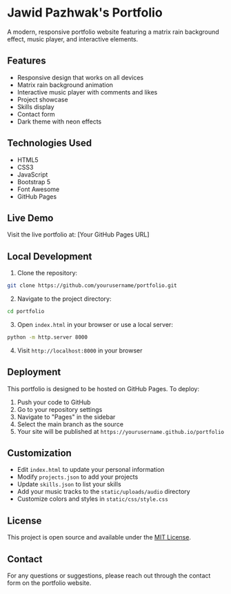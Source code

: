 # Jawid Pazhwak's Portfolio

A modern, responsive portfolio website featuring a matrix rain background effect, music player, and interactive elements.

## Features

- Responsive design that works on all devices
- Matrix rain background animation
- Interactive music player with comments and likes
- Project showcase
- Skills display
- Contact form
- Dark theme with neon effects

## Technologies Used

- HTML5
- CSS3
- JavaScript
- Bootstrap 5
- Font Awesome
- GitHub Pages

## Live Demo

Visit the live portfolio at: [Your GitHub Pages URL]

## Local Development

1. Clone the repository:
```bash
git clone https://github.com/yourusername/portfolio.git
```

2. Navigate to the project directory:
```bash
cd portfolio
```

3. Open `index.html` in your browser or use a local server:
```bash
python -m http.server 8000
```

4. Visit `http://localhost:8000` in your browser

## Deployment

This portfolio is designed to be hosted on GitHub Pages. To deploy:

1. Push your code to GitHub
2. Go to your repository settings
3. Navigate to "Pages" in the sidebar
4. Select the main branch as the source
5. Your site will be published at `https://yourusername.github.io/portfolio`

## Customization

- Edit `index.html` to update your personal information
- Modify `projects.json` to add your projects
- Update `skills.json` to list your skills
- Add your music tracks to the `static/uploads/audio` directory
- Customize colors and styles in `static/css/style.css`

## License

This project is open source and available under the [MIT License](LICENSE).

## Contact

For any questions or suggestions, please reach out through the contact form on the portfolio website. 
